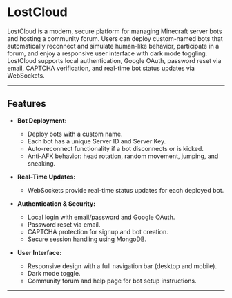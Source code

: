 # LostCloud

LostCloud is a modern, secure platform for managing Minecraft server bots and hosting a community forum. Users can deploy custom-named bots that automatically reconnect and simulate human-like behavior, participate in a forum, and enjoy a responsive user interface with dark mode toggling. LostCloud supports local authentication, Google OAuth, password reset via email, CAPTCHA verification, and real-time bot status updates via WebSockets.

---

## **Features**

- **Bot Deployment:**  
  - Deploy bots with a custom name.
  - Each bot has a unique Server ID and Server Key.
  - Auto-reconnect functionality if a bot disconnects or is kicked.
  - Anti-AFK behavior: head rotation, random movement, jumping, and sneaking.

- **Real-Time Updates:**  
  - WebSockets provide real-time status updates for each deployed bot.
  
- **Authentication & Security:**  
  - Local login with email/password and Google OAuth.
  - Password reset via email.
  - CAPTCHA protection for signup and bot creation.
  - Secure session handling using MongoDB.

- **User Interface:**  
  - Responsive design with a full navigation bar (desktop and mobile).
  - Dark mode toggle.
  - Community forum and help page for bot setup instructions.

---
